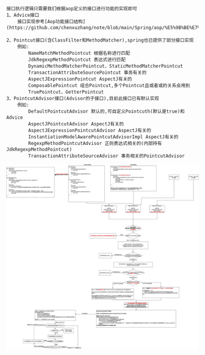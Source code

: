 ```
接口执行逻辑只需要我们根据aop定义的接口进行功能的实现即可
1、Advice接口
    接口实现参考[Aop功能接口结构](https://github.com/chenxuzhang/note/blob/main/Spring/aop/%E5%9B%BE%E7%89%87/Aop%E5%8A%9F%E8%83%BD%E6%8E%A5%E5%8F%A3%E7%BB%93%E6%9E%84.md)

2、Pointcut接口(含ClassFilter和MethodMatcher),spring也已提供了部分接口实现
    例如:
        NameMatchMethodPointcut 根据名称进行匹配
        JdkRegexpMethodPointcut 表达式进行匹配
        DynamicMethodMatcherPointcut、StaticMethodMatcherPointcut
        TransactionAttributeSourcePointcut 事务有关的
        AspectJExpressionPointcut AspectJ有关的
        ComposablePointcut 组合Pointcut,多个Pointcut且或者或的关系会用到
        TruePointcut、GetterPointcut
3、PointcutAdvisor接口(Advisor的子接口),目前此接口已有默认实现
    例如:
        DefaultPointcutAdvisor 默认的,可自定义Pointcuth(默认是true)和Advice
        AspectJPointcutAdvisor AspectJ有关的
        AspectJExpressionPointcutAdvisor AspectJ有关的
        InstantiationModelAwarePointcutAdvisorImpl AspectJ有关的
        RegexpMethodPointcutAdvisor 正则表达式相关的(内部持有JdkRegexpMethodPointcut)
        TransactionAttributeSourceAdvisor 事务相关的PointcutAdvisor
```

![Aop功能接口执行逻辑](https://github.com/chenxuzhang/note/blob/main/Spring/aop/%E5%9B%BE%E7%89%87/Aop%E5%8A%9F%E8%83%BD%E6%8E%A5%E5%8F%A3%E6%89%A7%E8%A1%8C%E9%80%BB%E8%BE%91.jpg)